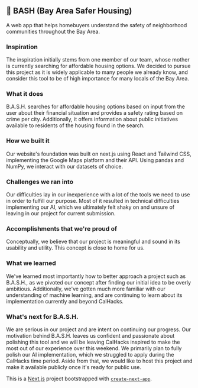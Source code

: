 ## 🛟 BASH (Bay Area Safer Housing)
A web app that helps homebuyers understand the safety of neighborhood communities throughout the Bay Area.

### Inspiration
The inspiration initially stems from one member of our team, whose mother is currently searching for affordable housing options. We decided to pursue this project as it is widely applicable to many people we already know, and consider this tool to be of high importance for many locals of the Bay Area.

### What it does
B.A.S.H. searches for affordable housing options based on input from the user about their financial situation and provides a safety rating based on crime per city. Additionally, it offers information about public initiatives available to residents of the housing found in the search.

### How we built it
Our website's foundation was built on next.js using React and Tailwind CSS, implementing the Google Maps platform and their API. Using pandas and NumPy, we interact with our datasets of choice.

### Challenges we ran into
Our difficulties lay in our inexperience with a lot of the tools we need to use in order to fulfill our purpose. Most of it resulted in technical difficulties implementing our AI, which we ultimately felt shaky on and unsure of leaving in our project for current submission.

### Accomplishments that we're proud of
Conceptually, we believe that our project is meaningful and sound in its usability and utility. This concept is close to home for us.

### What we learned
We've learned most importantly how to better approach a project such as B.A.S.H., as we pivoted our concept after finding our initial idea to be overly ambitious. Additionally, we've gotten much more familiar with our understanding of machine learning, and are continuing to learn about its implementation currently and beyond CalHacks.

### What's next for B.A.S.H.
We are serious in our project and are intent on continuing our progress. Our motivation behind B.A.S.H. leaves us confident and passionate about polishing this tool and we will be leaving CalHacks inspired to make the most out of our experience over this weekend. We primarily plan to fully polish our AI implementation, which we struggled to apply during the CalHacks time period. Aside from that, we would like to host this project and make it available publicly once it's ready for public use.

This is a [Next.js](https://nextjs.org/) project bootstrapped with [`create-next-app`](https://github.com/vercel/next.js/tree/canary/packages/create-next-app).
